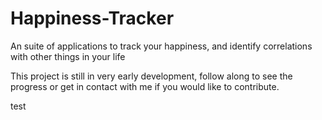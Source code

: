 # Happiness-Tracker
An suite of applications to track your happiness, and identify correlations with other things in your life

This project is still in very early development, follow along to see the progress or get in contact with me if you would like to contribute.

test